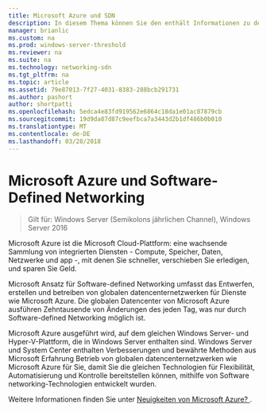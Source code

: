 ```yaml
---
title: Microsoft Azure und SDN
description: In diesem Thema können Sie den enthält Informationen zu der Software Defined Networking (SDN)-Technologien, die in Microsoft Azure bereitgestellt werden.
manager: brianlic
ms.custom: na
ms.prod: windows-server-threshold
ms.reviewer: na
ms.suite: na
ms.technology: networking-sdn
ms.tgt_pltfrm: na
ms.topic: article
ms.assetid: 79e87013-7f27-4031-8383-288bcb291731
ms.author: pashort
author: shortpatti
ms.openlocfilehash: 5edca4e83fd919562e6864c18da1e01ac87879cb
ms.sourcegitcommit: 19d9da87d87c9eefbca7a3443d2b1df486b0b010
ms.translationtype: MT
ms.contentlocale: de-DE
ms.lasthandoff: 03/28/2018
---
```

# <a name="microsoft-azure-and-software-defined-networking"></a>Microsoft Azure und Software-Defined Networking

>Gilt für: Windows Server (Semikolons jährlichen Channel), Windows Server 2016

Microsoft Azure ist die Microsoft Cloud-Plattform: eine wachsende Sammlung von integrierten Diensten - Compute, Speicher, Daten, Netzwerke und app -, mit denen Sie schneller, verschieben Sie erledigen, und sparen Sie Geld.  
  
Microsoft Ansatz für Software-defined Networking umfasst das Entwerfen, erstellen und betreiben von globalen datencenternetzwerken für Dienste wie Microsoft Azure. Die globalen Datencenter von Microsoft Azure ausführen Zehntausende von Änderungen des jeden Tag, was nur durch Software-defined Networking möglich ist.  
  
Microsoft Azure ausgeführt wird, auf dem gleichen Windows Server- und Hyper-V-Plattform, die in Windows Server enthalten sind. Windows Server und System Center enthalten Verbesserungen und bewährte Methoden aus Microsoft Erfahrung Betrieb von globalen datencenternetzwerken wie Microsoft Azure für Sie, damit Sie die gleichen Technologien für Flexibilität, Automatisierung und Kontrolle bereitstellen können, mithilfe von Software networking-Technologien entwickelt wurden.  
  
Weitere Informationen finden Sie unter [Neuigkeiten von Microsoft Azure? ](https://azure.microsoft.com/overview/what-is-azure/?WT.mc_id=azurebg_us_sem_bing_br_nontest_whatisazure_whatisazure&WT.srch=1).  